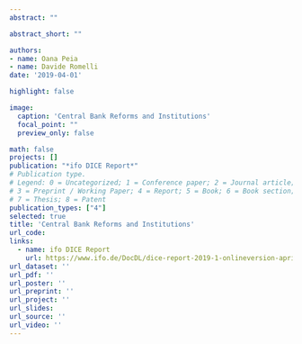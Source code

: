 ```yaml
---
abstract: ""

abstract_short: ""

authors:
- name: Oana Peia
- name: Davide Romelli
date: '2019-04-01'

highlight: false

image:
  caption: 'Central Bank Reforms and Institutions'
  focal_point: ""
  preview_only: false

math: false
projects: []
publication: "*ifo DICE Report*"
# Publication type.
# Legend: 0 = Uncategorized; 1 = Conference paper; 2 = Journal article;
# 3 = Preprint / Working Paper; 4 = Report; 5 = Book; 6 = Book section;
# 7 = Thesis; 8 = Patent
publication_types: ["4"]
selected: true
title: 'Central Bank Reforms and Institutions'
url_code: 
links:
  - name: ifo DICE Report
    url: https://www.ifo.de/DocDL/dice-report-2019-1-onlineversion-april.pdf
url_dataset: ''
url_pdf: ''
url_poster: ''
url_preprint: ''
url_project: ''
url_slides: 
url_source: ''
url_video: ''
---
```


